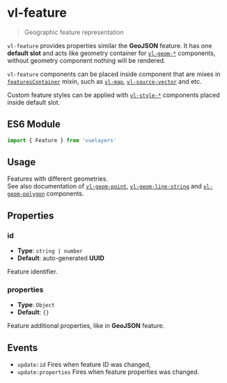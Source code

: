 # vl-feature

> Geographic feature representation

`vl-feature` provides properties similar the **GeoJSON** feature.  It has one 
**default slot** and acts like geometry container for [`vl-geom-*`](/docs/component/point-geom.md) 
components, without geometry component nothing will be rendered.

`vl-feature` components can be placed inside component that are mixes in 
[`featuresContainer`](/docs/mixin/features-container.md) mixin, such as [`vl-map`](/docs/component/map.md), 
[`vl-source-vector`](/docs/component/vector-source.md) and etc.

Custom feature styles can be applied with [`vl-style-*`](/docs/component/circle-style.md) 
components placed inside default slot.

## ES6 Module

```javascript
import { Feature } from 'vuelayers'
```

## Usage

Features with different geometries.  
See also documentation of [`vl-geom-point`](/docs/component/point-geom.md), [`vl-geom-line-string`](/docs/component/line-string-geom.md) 
and [`vl-geom-polygon`](/docs/component/polygon-geom.md) components.

<vuep template="#usage-example"></vuep>

<script v-pre type="text/x-template" id="usage-example">
<template>
  <vl-map :load-tiles-while-animating="true" :load-tiles-while-interacting="true" style="height: 400px">
      <vl-view :zoom.sync="zoom" :center.sync="center" :rotation.sync="rotation" projection="EPSG:4326"></vl-view>

      <vl-layer-tile id="osm">
          <vl-source-osm></vl-source-osm>
      </vl-layer-tile>

      <vl-feature id="point" :properties="{prop: 'value', prop2: 'value'}">
          <vl-geom-point :coordinates="[0, 0]"></vl-geom-point>
      </vl-feature>

      <vl-feature id="line-string" :properties="{prop: 'value', prop2: 'value'}">
          <vl-geom-line-string :coordinates="[[10, 10], [20, 20], [30, 10], [40, 20]]"></vl-geom-line-string>
      </vl-feature>

      <vl-feature id="polygon" :properties="{prop: 'value', prop2: 'value'}">
          <vl-geom-polygon :coordinates="[[[-10, -10], [-20, -20], [-30, -10], [-20, 0], [-10, -10]]]"></vl-geom-polygon>
      </vl-feature>
  </vl-map>
</template>

<script>
  export default {
    data () {
      return { 
        zoom: 2,
        center: [0, 0],
        rotation: 0,
      }
    },
  }
</script>
</script>

## Properties

### id

- **Type**: `string | number`
- **Default**: auto-generated **UUID**

Feature identifier.

### properties

- **Type**: `Object`
- **Default**: `{}`

Feature additional properties, like in **GeoJSON** feature.

## Events

- `update:id` Fires when feature ID was changed,
- `update:properties` Fires when feature properties was changed.
